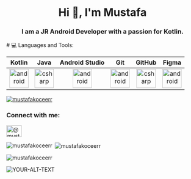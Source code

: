 


<h1 align="center">Hi 👋, I'm Mustafa</h1>
<h3 align="center">I am a JR Android Developer with a passion for Kotlin.</h3>
# 💻 Languages and Tools:

| Kotlin | Java | Android Studio | Git | GitHub | Figma |
| :-: | :-: | :-: | :-: | :-: | :-: |
|<img align="center" src="https://user-images.githubusercontent.com/25181517/185062810-7ee0c3d2-17f2-4a98-9d8a-a9576947692b.png" alt="android" width="50" height="50"/>|<img align="center" src="https://user-images.githubusercontent.com/25181517/117201156-9a724800-adec-11eb-9a9d-3cd0f67da4bc.png" alt="csharp" width="50" height="50"/> |<img align="center" src="https://user-images.githubusercontent.com/25181517/192108895-20dc3343-43e3-4a54-a90e-13a4abbc57b9.png" alt="android" width="50" height="50"/>|<img align="center" src="https://user-images.githubusercontent.com/25181517/192108372-f71d70ac-7ae6-4c0d-8395-51d8870c2ef0.png" alt="android" width="50" height="50"/>|<img align="center" src="https://user-images.githubusercontent.com/25181517/192108374-8da61ba1-99ec-41d7-80b8-fb2f7c0a4948.png" alt="csharp" width="50" height="50"/>|<img align="center" src="https://user-images.githubusercontent.com/25181517/189715289-df3ee512-6eca-463f-a0f4-c10d94a06b2f.png" alt="android" width="50" height="50"/>


<p align="left"> <a href="https://github.com/ryo-ma/github-profile-trophy"><img src="https://github-profile-trophy.vercel.app/?username=mustafakoceerr" alt="mustafakoceerr" /></a> </p>

<h3 align="left">Connect with me:</h3>
<p align="left">
<a href="https://medium.com/@mustafakoceerr" target="blank"><img align="center" src="https://raw.githubusercontent.com/rahuldkjain/github-profile-readme-generator/master/src/images/icons/Social/medium.svg" alt="@mustafakoceerr" height="30" width="40" /></a>
</p>



<p><img align="left" src="https://github-readme-stats.vercel.app/api/top-langs?username=mustafakoceerr&show_icons=true&locale=en&layout=compact" alt="mustafakoceerr" /></p>

<p>&nbsp;<img align="center" src="https://github-readme-stats.vercel.app/api?username=mustafakoceerr&show_icons=true&locale=en" alt="mustafakoceerr" /></p>

<p><img align="center" src="https://github-readme-streak-stats.herokuapp.com/?user=mustafakoceerr&" alt="mustafakoceerr" /></p>






<picture>
 <source media="(prefers-color-scheme: dark)" srcset="guncellemeBen10.webp">
 <source media="(prefers-color-scheme: light)" srcset="guncellemeBen10.webp">
 <img alt="YOUR-ALT-TEXT" src="YOUR-DEFAULT-IMAGE">
</picture>


<!--
**MustafaKoceerr/MustafaKoceerr** is a ✨ _special_ ✨ repository because its `README.md` (this file) appears on your GitHub profile.

Here are some ideas to get you started:

- 🔭 I’m currently working on ...
- 🌱 I’m currently learning ...
- 👯 I’m looking to collaborate on ...
- 🤔 I’m looking for help with ...
- 💬 Ask me about ...
- 📫 How to reach me: ...
- 😄 Pronouns: ...
- ⚡ Fun fact: ...
-->
